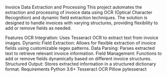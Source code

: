 Invoice Data Extraction and Processing
This project automates the extraction and processing of invoice data using OCR (Optical Character Recognition) and dynamic field extraction techniques. 
The solution is designed to handle invoices with varying structures, providing flexibility to add or remove fields as needed.

Features
OCR Integration: Uses Tesseract OCR to extract text from invoice images.
Dynamic Field Extraction: Allows for flexible extraction of invoice fields using customizable regex patterns.
Data Parsing: Parses extracted text to retrieve relevant invoice information.
Field Management: Functions to add or remove fields dynamically based on different invoice structures.
Structured Output: Stores extracted information in a structured dictionary format.
Requirements
Python 3.6+
Tesseract OCR
Pillow
pytesseract
